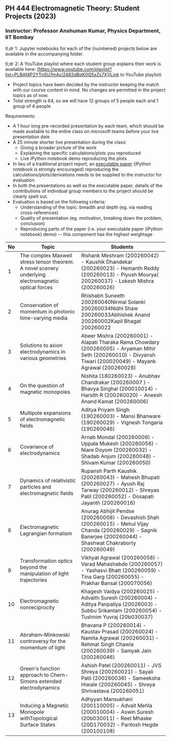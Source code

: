 ## PH 444 Electromagnetic Theory: Student Projects (2023)
### **Instructor: Professor Anshuman Kumar, Physics Department, IIT Bombay**


tl;dr 1: Jupyter notebooks for each of the (numbered) projects below are available in the accompanying folder.

tl;dr 2: A YouTube playlist where each student group explains their work is available here: [https://www.youtube.com/playlist?list=PLBAf4P2YTnSU7mAci2482dBqK0Q5sZs7X](Link to YouTube playlist)

- Project topics have been decided by the instructor keeping the match with our course content in mind. No changes are permitted in the project topics as of now.
- Total strength is 64, so we will have 12 groups of 5 people each and 1 group of 4 people

Requirements:

- A 1 hour long pre-recorded presentation by each team, which should be made available to the entire class on microsoft teams before your live presentation date
- A 25 minute shorter live presentation during the class:
  - Giving a broader picture of the work
  - Explaining the specific calculations/plots you reproduced
  - Live iPython notebook demo reproducing the plots
- In lieu of a traditional project report, an [executable paper](https://www.nature.com/articles/s42005-020-00403-4) (iPython notebook is strongly encouraged) reproducing the calculations/plots/derivations needs to be supplied to the instructor for evaluation
- In both the presentations as well as the executable paper, details of the contributions of individual group members to the project should be clearly spelt out.
- Evaluation is based on the following criteria:
  - Understanding of the topic: breadth and depth (eg. via reading cross-references)
  - Quality of presentation (eg. motivation, breaking down the problem, conclusion)
  - Reproducing parts of the paper (i.e. your executable paper (iPython notebook) demo) -- this component has the highest weightage

|**No**  | **Topic** | **Students** |
| --- | --- | --- |
| 1 | The complex Maxwell stress tensor theorem: A novel scenery underlying electromagnetic optical forces | Rishank Meshram (200260042) - Kaushik Dhandekar (200260023) - Hemanth Reddy (200260013) - Piyush Mourya( 200260037) - Lokesh Mishra (200260026) |
| 2 | Conservation of momentum in photonic time-varying media | Rhishabh Suneeth 200260040Nirmal Solanki 200260034Nidhi Shaw 200260033Abhishek Anand 200260002Kapil Bhagat 200260022 |
| 3 | Solutions to axion electrodynamics in various geometries | Abeer Mishra (200260001) - Alapati Tharaka Rama Chowdary (200260005) - Aryaman Mihir Seth (200260010) - Divyansh Tiwari (200020049) - Mayank Agrawal (200260028) |
| 4 | On the question of magnetic monopoles | Nishita (180260023) - Anubhav Chandrakar (200260007 ) - Bhavya Singhal (200010014) - Harsith R (200260020) - Aneesh Anand Kamat (200260006) |
| 5 | Multipole expansions of electromagnetic fields | Aditya Priyam Singh (190260003) - Mansi Bhanware (190260029) - Vignesh Tongaria (190260046) |
| 6 | Covariance of electrodynamics | Arnab Mondal (200260009) - Uppala Mukesh (200260056) - Niare Doyom (200260032) - Shadab Anjum (200260048) - Shivam Kumar (200260050) |
| 7 | Dynamics of relativistic particles and electromagnetic fields | Rupansh Parth Kaushik (200260043) - Mahesh Bhupati (200260027) - Ayush Raj Tarway (200260012) - Shreyas Patil (200260052) - Dosapati Jayanth (200260016) |
| 8 | Electromagnetic Lagrangian formalism | Anurag Abhijit Pendse (200260008) - Devashish Shah (200260015) - Mehul Vijay Chanda (200260029) - Sagnik Banerjee (200260044) - Shashwat Chakraborty (200260049) |
| 9 | Transformation optics beyond the manipulation of light trajectories | Vikhyat Agrawal (200260058) - Varad Mahashabde (200260057) - Yashasvi Bhatt (200260059) - Tina Garg (200260055) - Prakhar Bansal (200070056) |
| 10 | Electromagnetic nonreciprocity | Khagesh Vaidya (200260025) - Advaith Suresh (200260004) - Aditya Panpaliya (20026003) - Subbu Srikantam (200260054) - Tushnim Yuvraj (20b030037) |
| 11 | Abraham–Minkowski controversy for the momentum of light | Bhavana P (200260014) - Kaustav Prasad (200260024) - Namita Agrawal (200260031) - Rehmat Singh Chawla (200260039) - Samyak Jain (200260046) |
| 12 | Green's function approach to Chern-Simons extended electrodynamics | Ashish Patel (200260011) - JVS Shreya (200260021) - Sayali Patil (200260036) - Sameeksha Hiwale (200260045) - Shreya Shrivastava (200260051) |
| 13 | Inducing a Magnetic Monopole withTopological Surface States | Adhyyan Mansukhani (200110005) - Advait Mehla (200010004) - Aswin Suresh (20b030011) - Reet Mhaske (20D170032) - Paritosh Hegde (200100108) |
